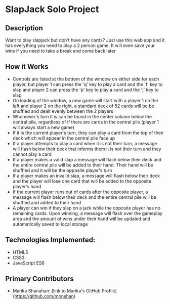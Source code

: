 # SlapJack Solo Project
## Description

Want to play slapjack but don't have any cards? Just use this web app and it has everything you need to play a 2 person game. It will even save your wins if you need to take a break and come back later

## How it Works

- Controls are listed at the bottom of the window on either side for each player, but player 1 can press the 'q' key to play a card and the 'f' key to slap and player 2 can press the 'p' key to play a card and the 'j' key to slap
- On loading of the window, a new game will start with a player 1 on the left and player 2 on the right, a standard deck of 52 cards will be be shuffled and dealt evenly between the 2 players
- Whomever's turn it is can be found in the center column below the central pile, regardless of if there are cards in the central pile (player 1 will always start a new game)
- If it is the current player's turn, they can play a card from the top of their deck which will appear in the central pile face up
- If a player attempts to play a card when it is not their turn, a message will flash below their deck that informs them it is not their turn and they cannot play a card
- If a player makes a valid slap a message will flash below their deck and the entire central pile will be added to their hand. Their hand will be shuffled and it will be the opposite player's turn
- If a player makes an invalid slap, a message will flash below their deck and the player will lose one card that will be added to the opposite player's hand
- If the current player runs out of cards after the opposite player, a message will flash below their deck and the entire central pile will be shuffled and added to their hand
- A player can win if they slap on a jack while the opposite player has no remaining cards. Upon winning, a message will flash over the gameplay area and the amount of wins under their hand will be updated and automatically saved to local storage

## Technologies Implemented:

- HTML5
- CSS3
- JavaScript ES6

## Primary Contributors

- Marika Shanahan: [link to Marika's GitHub Profile] (https://github.com/monshan)